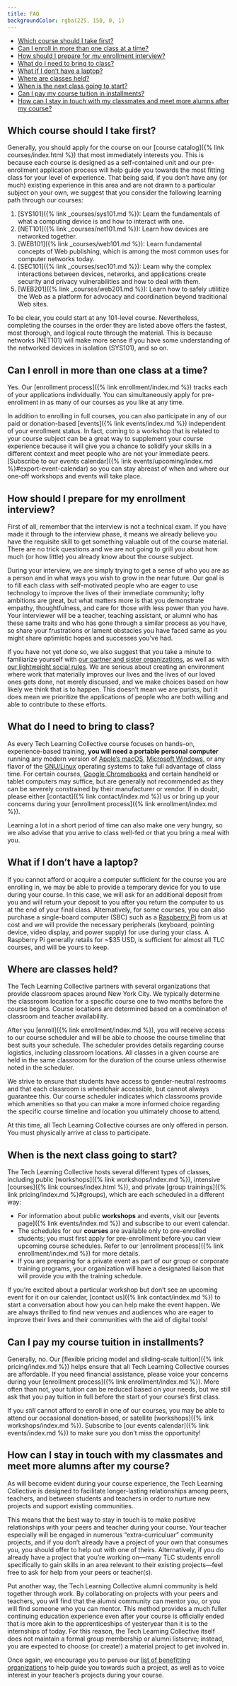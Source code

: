 ```yaml
---
title: FAQ
backgroundColor: rgba(225, 150, 0, 1)
---
```


* [Which course should I take first?](#which-course-should-i-take-first)
* [Can I enroll in more than one class at a time?](#can-i-enroll-in-more-than-one-class-at-a-time)
* [How should I prepare for my enrollment interview?](#how-should-i-prepare-for-my-enrollment-interview)
* [What do I need to bring to class?](#what-do-i-need-to-bring-to-class)
* [What if I don&rsquo;t have a laptop?](#what-if-i-dont-have-a-laptop)
* [Where are classes held?](#where-are-classes-held)
* [When is the next class going to start?](#when-is-the-next-class-going-to-start)
* [Can I pay my course tuition in installments?](#can-i-pay-my-course-tuition-in-installments)
* [How can I stay in touch with my classmates and meet more alumns after my course?](#how-can-i-stay-in-touch-with-my-classmates-and-meet-more-alumns-after-my-course)

## Which course should I take first?

Generally, you should apply for the course on our [course catalog]({% link courses/index.html %}) that most immediately interests you. This is because each course is designed as a self-contained unit and our pre-enrollment application process will help guide you towards the most fitting class for your level of experience. That being said, if you don&rsquo;t have any (or much) existing experience in this area and are not drawn to a particular subject on your own, we suggest that you consider the following learning path through our courses:

1. [SYS101]({% link _courses/sys101.md %}): Learn the fundamentals of what a computing device is and how to interact with one.
1. [NET101]({% link _courses/net101.md %}): Learn how devices are networked together.
1. [WEB101]({% link _courses/web101.md %}): Learn fundamental concepts of Web publishing, which is among the most common uses for computer networks today.
1. [SEC101]({% link _courses/sec101.md %}): Learn why the complex interactions between devices, networks, and applications create security and privacy vulnerabilities and how to deal with them.
1. [WEB201]({% link _courses/web201.md %}): Learn how to safely utilitize the Web as a platform for advocacy and coordination beyond traditional Web sites.

To be clear, you could start at any 101-level course. Nevertheless, completing the courses in the order they are listed above offers the fastest, most thorough, and logical route through the material. This is because networks (NET101) will make more sense if you have some understanding of the networked devices in isolation (SYS101), and so on.

## Can I enroll in more than one class at a time?

Yes. Our [enrollment process]({% link enrollment/index.md %}) tracks each of your applications individually. You can simultaneously apply for pre-enrollment in as many of our courses as you like at any time.

In addition to enrolling in full courses, you can also participate in any of our paid or donation-based [events]({% link events/index.md %}) independent of your enrollment status. In fact, coming to a workshop that is related to your course subject can be a great way to supplement your course experience because it will give you a chance to solidify your skills in a different context and meet people who are not your immediate peers. [Subscribe to our events calendar]({% link events/upcoming/index.md %}#export-event-calendar) so you can stay abreast of when and where our one-off workshops and events will take place.

## How should I prepare for my enrollment interview?

First of all, remember that the interview is not a technical exam. If you have made it through to the interview phase, it means we already believe you have the requisite skill to get something valuable out of the course material. There are no trick questions and we are not going to grill you about how much (or how little) you already know about the course subject.

During your interview, we are simply trying to get a sense of who you are as a person and in what ways you wish to grow in the near future. Our goal is to fill each class with self-motivated people who are eager to use technology to improve the lives of their immediate community; lofty ambitions are great, but what matters more is that you demonstrate empathy, thoughtfulness, and care for those with less power than you have. Your interviewer will be a teacher, teaching assistant, or alumni who has these same traits and who has gone through a similar process as you have, so share your frustrations or lament obstacles you have faced same as you might share optimistic hopes and successes you&rsquo;ve had.

If you have not yet done so, we also suggest that you take a minute to familiarize yourself with [our partner and sister organizations](https://github.com/AnarchoTechNYC/meta/wiki/Accomplices-and-allies), as well as with [our lightweight social rules](https://github.com/AnarchoTechNYC/meta/wiki/Social-rules). We are serious about creating an environment where work that materially improves our lives and the lives of our loved ones gets done, not merely discussed, and we make choices based on how likely we think that is to happen. This doesn&rsquo;t mean we are purists, but it does mean we prioritize the applications of people who are both willing and able to contribute to these efforts.

## What do I need to bring to class?

As every Tech Learning Collective course focuses on hands-on, experience-based training, **you will need a portable personal computer** running any modern version of [Apple&rsquo;s macOS](https://www.apple.com/macos/what-is/), [Microsoft Windows](https://www.microsoft.com/windows), or any flavor of the [GNU/Linux](https://www.linux.com/what-is-linux) operating systems to take full advantage of class time. For certain courses, [Google Chromebooks](https://www.google.com/chromebook/) and certain handheld or tablet computers may suffice, but are generally not recommended as they can be severely constrained by their manufacturer or vendor. If in doubt, please either [contact]({% link contact/index.md %}) us or bring up your concerns during your [enrollment process]({% link enrollment/index.md %}).

Learning a lot in a short period of time can also make one very hungry, so we also advise that you arrive to class well-fed or that you bring a meal with you.

## What if I don&rsquo;t have a laptop?

If you cannot afford or acquire a computer sufficient for the course you are enrolling in, we may be able to provide a temporary device for you to use during your course. In this case, we will ask for an additional deposit from you and will return your deposit to you after you return the computer to us at the end of your final class. Alternatively, for some courses, you can also purchase a single-board computer (SBC) such as a [Raspberry Pi](https://www.raspberrypi.org/) from us at cost and we will provide the necessary peripherals (keyboard, pointing device, video display, and power supply) for use during your class. A Raspberry Pi generally retails for ~$35 USD, is sufficient for almost all TLC courses, and will be yours to keep.

## Where are classes held?

The Tech Learning Collective partners with several organizations that provide classroom spaces around New York City. We typically determine the classroom location for a specific course one to two months before the course begins. Course locations are determined based on a combination of classroom and teacher availability.

After you [enroll]({% link enrollment/index.md %}), you will receive access to our course scheduler and will be able to choose the course timeline that best suits your schedule. The scheduler provides details regarding course logistics, including classroom locations. All classes in a given course are held in the same classroom for the duration of the course unless otherwise noted in the scheduler.

We strive to ensure that students have access to gender-neutral restrooms and that each classroom is wheelchair accessible, but cannot always guarantee this. Our course scheduler indicates which classrooms provide which amenities so that you can make a more informed choice regarding the specific course timeline and location you ultimately choose to attend.

At this time, all Tech Learning Collective courses are only offered in person. You must physically arrive at class to participate.

## When is the next class going to start?

The Tech Learning Collective hosts several different types of classes, including public [workshops]({% link workshops/index.md %}), intensive [courses]({% link courses/index.html %}), and private [group trainings]({% link pricing/index.md %}#groups), which are each scheduled in a different way:

* For information about public **workshops** and events, visit our [events page]({% link events/index.md %}) and subscribe to our event calendar.
* The schedules for our **courses** are available only to pre-enrolled students; you must first apply for pre-enrollment before you can view upcoming course schedules. Refer to our [enrollment process]({% link enrollment/index.md %}) for more details.
* If you are preparing for a private event as part of our group or corporate training programs, your organization will have a designated liaison that will provide you with the training schedule.

If you&rsquo;re excited about a particular workshop but don&rsquo;t see an upcoming event for it on our calendar, [contact us]({% link contact/index.md %}) to start a conversation about how you can help make the event happen. We are always thrilled to find new venues and audiences who are eager to improve their lives and their communities with the aid of digital tools!

## Can I pay my course tuition in installments?

Generally, no. Our [flexible pricing model and sliding-scale tuition]({% link pricing/index.md %}) helps ensure that all Tech Learning Collective courses are affordable. If you need financial assistance, please voice your concerns during your [enrollment process]({% link enrollment/index.md %}). More often than not, your tuition can be reduced based on your needs, but we still ask that you pay tuition in full before the start of your course&rsquo;s first class.

If you *still* cannot afford to enroll in one of our courses, you may be able to attend our occasional donation-based, or satellite [workshops]({% link workshops/index.md %}). Subscribe to [our events calendar]({% link events/index.md %}) to make sure you don&rsquo;t miss the opportunity!

## How can I stay in touch with my classmates and meet more alumns after my course?

As will become evident during your course experience, the Tech Learning Collective is designed to facilitate longer-lasting relationships among peers, teachers, and between students and teachers in order to nurture new projects and support existing communities.

This means that the best way to stay in touch is to make positive relationships with your peers and teacher during your course. Your teacher especially will be engaged in numerous &ldquo;extra-curriculuar&rdquo; community projects, and if you don&rsquo;t already have a project of your own that consumes you, you should offer to help out with one of theirs. Alternatively, if you do already have a project that you&rsquo;re working on&mdash;many TLC students enroll specifically to gain skills in an area relevant to their existing projects&mdash;feel free to ask for help from your peers or teacher(s).

Put another way, the Tech Learning Collective alumni community is held together through work. By collaborating on projects with your peers and teachers, you will find that the alumni community can mentor you, or you will find someone who you can mentor. This method provides a much fuller continuing education experience even after your course is officially ended that is more akin to the apprenticeships of yesteryear than it is to the internships of today. For this reason, the Tech Learning Collective itself does not maintain a formal group membership or alumni listserve; instead, you are expected to choose (or create!) a material project to get involved in.

Once again, we encourage you to peruse our [list of benefitting organizations](https://github.com/AnarchoTechNYC/meta/wiki/Accomplices-and-allies) to help guide you towards such a project, as well as to voice interest in your teacher&rsquo;s projects during your course.
